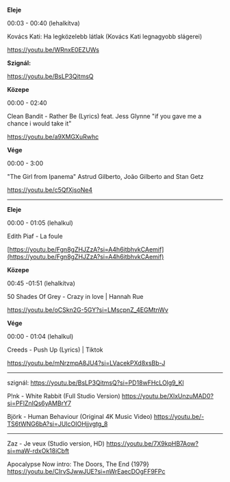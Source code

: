 **Eleje**

00:03 - 00:40 (lehalkítva)

Kovács Kati: Ha legközelebb látlak (Kovács Kati legnagyobb slágerei)

https://youtu.be/WRnxE0EZUWs

**Szignál:**

https://youtu.be/BsLP3QitmsQ

**Közepe**

00:00 - 02:40

Clean Bandit - Rather Be (Lyrics) feat. Jess Glynne "if you gave me a chance i would take it"

https://youtu.be/a9XMGXuRwhc

**Vége**

00:00 - 3:00

"The Girl from Ipanema" Astrud Gilberto, João Gilberto and Stan Getz

https://youtu.be/c5QfXjsoNe4

-------------------------------------------

**Eleje**

00:00 - 01:05 (lehalkul)

Edith Piaf - La foule

[https://youtu.be/Fgn8gZHJZzA?si=A4h6itbhvkCAemif](https://youtu.be/Fgn8gZHJZzA?si=A4h6itbhvkCAemif)


**Közepe**

00:45 -01:51 (lehalkítva)

50 Shades Of Grey - Crazy in love | Hannah Rue

https://youtu.be/oCSkn2G-5GY?si=LMscpnZ_4EGMtnWv


**Vége**

00:00 - 01:04 (lehalkul)

Creeds - Push Up (Lyrics) | Tiktok

https://youtu.be/mNrzmpA8JU4?si=LVacekPXd8xsBb-J




-------------------------------------------
szignál:
https://youtu.be/BsLP3QitmsQ?si=PD18wFHcLOlg9_Kl

P!nk - White Rabbit (Full Studio Version)
https://youtu.be/XlxUnzuMAD0?si=PFlZnIQs6yAMBrY7

Björk - Human Behaviour (Original 4K Music Video) 
https://youtu.be/-TS6tWNG6bA?si=JUIcOIOHjjvgtg_8

----------------

Zaz - Je veux (Studio version, HD)
https://youtu.be/7X9kpHB7Aow?si=maW-rdxOk18iCbft

Apocalypse Now intro: The Doors, The End {1979}
https://youtu.be/CIrvSJwwJUE?si=nWrEaecDOgFF9FPc


